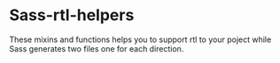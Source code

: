 # Sass-rtl-helpers
These mixins and functions helps you to support rtl to your poject while Sass generates two files one for each direction.

